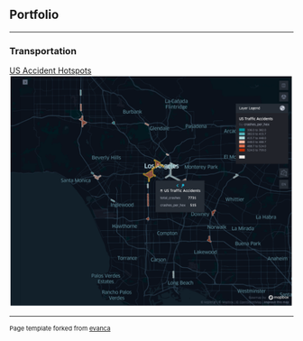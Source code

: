 ## Portfolio

---

### Transportation

[US Accident Hotspots](/us_accidents_hotspots)
<img src="images/hotspots.png" alt="drawing" width="600"/>

---
<p style="font-size:11px">Page template forked from <a href="https://github.com/evanca/quick-portfolio">evanca</a></p>
<!-- Remove above link if you don't want to attibute -->
